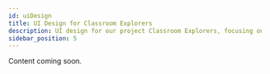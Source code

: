 ```yaml
---
id: uiDesign
title: UI Design for Classroom Explorers
description: UI design for our project Classroom Explorers, focusing on user interface requirements and design improvements.
sidebar_position: 5
---
```


Content coming soon.
